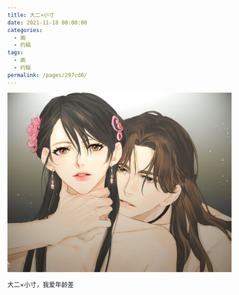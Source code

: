 ```yaml
---
title: 大二×小寸
date: 2021-11-18 00:00:00
categories: 
  - 画
  - 约稿
tags: 
  - 画
  - 约稿
permalink: /pages/297cd0/
---
```


![10](/img/bingzhenqishui/10.jpg)

大二×小寸，我爱年龄差
